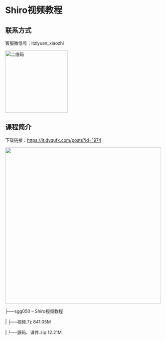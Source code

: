 # Shiro视频教程

## 联系方式

客服微信号：itziyuan_xiaozhi

<img src="https://ziyuanyun.oss-cn-guangzhou.aliyuncs.com/common/20240614073449/666b82192834a.jpg" width="200" height="200" alt="二维码">

## 课程简介

下载链接：https://it.dyqufx.com/posts?id=1974

<img src="https://ziyuanyun.oss-cn-guangzhou.aliyuncs.com/yun/20240515183617/66449021e374c.jpg" width="500" alt="">

  ├──sgg050 &#8211; Shiro视频教程

 | ├──视频.7z 841.05M

 | └──源码、课件.zip 12.21M

  